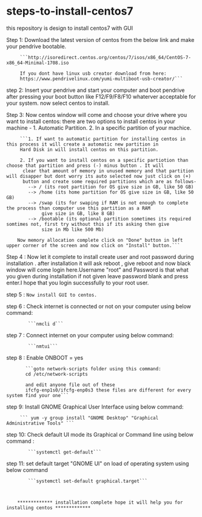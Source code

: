 # steps-to-install-centos7
this repository is design to install centos7 with GUI

Step 1: Download the latest version of centos from the below link and make your pendrive bootable.

         ```http://isoredirect.centos.org/centos/7/isos/x86_64/CentOS-7-x86_64-Minimal-1708.iso
         
         If you dont have linux usb creator download from here:
         https://www.pendrivelinux.com/yumi-multiboot-usb-creator/```

step 2: Insert your pendrive and start your computer and boot pendrive after pressing your boot button like F12/F9/F8/F10 whaterver 
        acceptable for your system. now select centos to install.
        
        
Step 3: Now centos window will come and choose your drive where you want to install centos:
        there are two options to install centos in your machine -
         1. Automatic Partition.
         2. In a specific partition of your machice.
         
         ```1. If want to automatic partition for installing centos in this process it will create a automatic new partition in
         Hard Disk in will install centos on this partition.
         
         2. If you want to install centos on a specific partiotion than choose that partition and press (-) minus button . It will 
          clear that amount of memory in unused memory and that partition will disapper but dont worry its auto selected now just click on (+)
          button and create some required partitions which are as follows-
            --> / (its root partition for OS give size in GB, like 50 GB)
            --> /home (its home partition for OS give size in GB, like 50 GB)
            --> /swap (its for swaping if RAM is not enough to complete the process than computer use this partition as a RAM 
                 give size in GB, like 8 GB)
            --> /bootable (its optional partition sometimes its required somtimes not, first try without this if its asking then give 
                 size in Mb like 500 Mb)
        
        Now memory allocation complete click on "Done" button in left upper corner of the screen and now click on "Install" button.```
  
  Step 4 : Now let it complete to install create user and root password during installation . after installation it will ask reboot , 
           give reboot and now black window will come login here.Username "root" and Password is that what you given during installation
           if not given leave password blank and press enter.I hope that you login successfully to your root user.
  
  step 5 : ```Now install GUI to centos.```
  
  step 6 : Check internet is connected or not on your computer using below command:
  
            ```nmcli d```
            
  step 7 : Connect internet on your computer using below command:
            
            ```nmtui```
  
  step 8 : Enable ONBOOT = yes
           
           ```goto network-scripts folder using this command:
           cd /etc/network-scripts
           
           and edit anyone file out of these
           ifcfg-enp1s0/ifcfg-enp0s3 these files are different for every system find your one```
           
  step 9: Install GNOME Graphical User Interface using below command:
  
         ``` yum -y group install "GNOME Desktop" "Graphical Administrative Tools" ```
          
  step 10: Check default UI mode its Graphical or Command line using below command :
  
            ```systemctl get-default```
            
  step 11: set default target "GNOME UI" on load of operating system using below command
            
            ```systemctl set-default graphical.target```
            
            
            
        ************* installation complete hope it will help you for installing centos *************    
            
  
